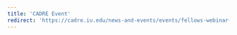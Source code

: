 ```yaml
---
title: 'CADRE Event'
redirect: 'https://cadre.iu.edu/news-and-events/events/fellows-webinar-assessing-the-rise-of-china-as-a-scientific-nation'
---
```


